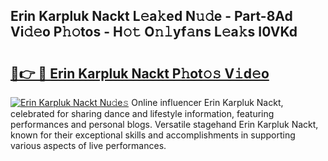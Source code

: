 ## Erin Karpluk Nackt L𝚎a𝚔ed N𝚞𝚍e - Part-8Ad Vi𝚍𝚎o P𝚑𝚘tos - H𝚘𝚝 O𝚗𝚕yf𝚊ns L𝚎a𝚔s I0VKd

# <h2><a href="http://kf0w0u.oniu.top/?m=Erin+Karpluk+Nackt">🔗👉 🔴 Erin Karpluk Nackt P𝚑ot𝚘𝚜 V𝚒d𝚎o</a></h2>

[![Erin Karpluk Nackt Nu𝚍e𝚜](https://i.imgur.com/0qMVB7G.gif)](http://kf0w0u.oniu.top/?m=Erin+Karpluk+Nackt)
Online influencer Erin Karpluk Nackt, celebrated for sharing dance and lifestyle information, featuring performances and personal blogs. Versatile stagehand Erin Karpluk Nackt, known for their exceptional skills and accomplishments in supporting various aspects of live performances.  
